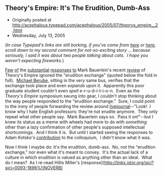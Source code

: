 ## Theory's Empire: It's The Erudition, Dumb-Ass

 * Originally posted at http://acephalous.typepad.com/acephalous/2005/07/theorys_empire__2.html
 * Wednesday, July 13, 2005



(_In case Typepad's links are still borking, if you've come from [here](http://lefarkins.blogspot.com/2009/12/its-like-that-time-i-hung-out-with.html) or [here](http://acephalous.typepad.com/acephalous/2009/12/its-like-that-time-i-hung-out-with-derrida-and-we-only-talked-about-our-cats.html), scroll down to my second comment for not-so-exciting story ... because seriously, I said it was about two people talking about cats.  I hope you weren't expecting fireworks._)

[Few](http://www.tylerzander.com/wordpress/?p=295) [of](http://wormtalk.blogspot.com/2005/06/and-another-thing-thats-wrong-with.html) the [substantial](http://everyman.typepad.com/dustbowl/2005/06/its\_called\_erud.html) [responses](http://kevinjjones.blogspot.com/2005\_06\_01\_kevinjjones\_archive.html#112009712581578055) [to](http://crankyparadise.blogspot.com/2005/07/little-lit-theory.html) Mark Bauerlein's recent [review](http://www.butterfliesandwheels.com/articleprint.php?num=134) of Theory's Empire ignored the "erudition exchange" (quoted below the fold in full).  [Michael Berube](http://www.michaelberube.com/index.php/weblog/theory\_of\_everything/), sitting in the very same bus, verifies that the exchange took place and even _expands_ upon it.  Apparently this poor graduate student couldn't even _spell_ e-r-u-d-i-t-i-o-n.  Even as the _Theory's Empire_ symposium swung into gear, I couldn't stop thinking about the way people responded to the "erudition exchange."  Sure, I could point to the irony of people forwarding the review around [livejournal](http://www.livejournal.com/~ijon/170338.html)--"Look!  I know why I hate English professors: they're not erudite anymore.  They only repeat what other people say.  Mark Bauerlein says so.  Pass it on!"--but I knew its status as a meme with wheels had more to do with _something_ other than a lazy confirmation of other people's supposed intellectual shortcomings.  And I think it is.  But until I started seeing the responses to Adam Kotsko's [contribution](http://www.thevalve.org/go/valve/article/a\_respose\_to\_the\_deconstructive\_angel/) to the colloquium,  I didn't know what it was.  

Now I think I maybe do: it's the erudition, dumb-ass.  No, not the "erudition exchange," nor even what it's meant to convey.  It's the actual lack of a culture in which erudition is valued as anything other than an ideal.  What do I mean?  As I re-read Hillis Miller's [response](http://links.jstor.org/sici?sici=0093-1896%!(NOVERB)
